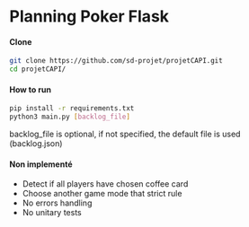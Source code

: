 # Planning Poker Flask
#### Clone
```bash
git clone https://github.com/sd-projet/projetCAPI.git
cd projetCAPI/
```

#### How to run
```bash
pip install -r requirements.txt
python3 main.py [backlog_file]
```
backlog_file is optional, if not specified, the default file is used (backlog.json)

#### Non implementé
- Detect if all players have chosen coffee card
- Choose another game mode that strict rule
- No errors handling
- No unitary tests